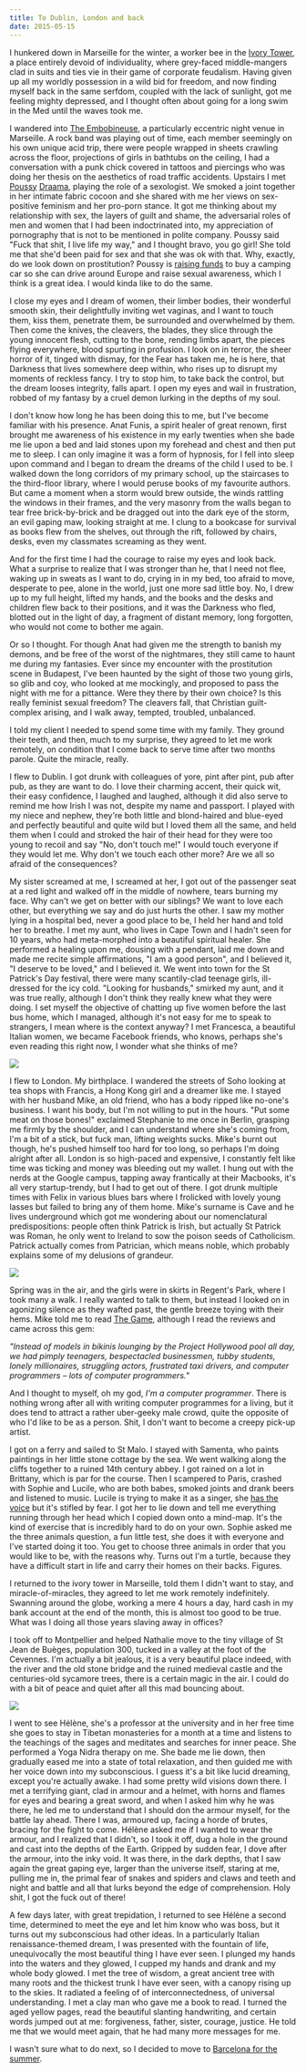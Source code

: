 ```yaml
---
title: To Dublin, London and back
date: 2015-05-15
---
```


I hunkered down in Marseille for the winter, a worker bee in the [Ivory Tower](https://en.wikipedia.org/wiki/CMA_CGM_Tower), a place entirely devoid of individuality, where grey-faced middle-mangers clad in suits and ties vie in their game of corporate feudalism.  Having given up all my worldly possession in a wild bid for freedom, and now finding myself back in the same serfdom, coupled with the lack of sunlight, got me feeling mighty depressed, and I thought often about going for a long swim in the Med until the waves took me.

I wandered into [The Embobineuse](http://www.lembobineuse.biz), a particularly eccentric night venue in Marseille.  A rock band was playing out of time, each member seemingly on his own unique acid trip, there were people wrapped in sheets crawling across the floor, projections of girls in bathtubs on the ceiling, I had a conversation with a punk chick covered in tattoos and piercings who was doing her thesis on the aesthetics of road traffic accidents.  Upstairs I met [Poussy](http://sosadraama.tumblr.com) [Draama](http://of-course-i-want.net), playing the role of a sexologist.  We smoked a joint together in her intimate fabric cocoon and she shared with me her views on sex-positive feminism and her pro-porn stance.  It got me thinking about my relationship with sex, the layers of guilt and shame, the adversarial roles of men and women that I had been indoctrinated into, my appreciation of pornography that is not to be mentioned in polite company.  Poussy said "Fuck that shit, I live life my way," and I thought bravo, you go girl!  She told me that she'd been paid for sex and that she was ok with that.  Why, exactly, do we look down on prostitution?  Poussy is [raising funds](https://www.indiegogo.com/projects/le-cabinet-mobile-du-docteure-duchesne#/story) to buy a camping car so she can drive around Europe and raise sexual awareness, which I think is a great idea.  I would kinda like to do the same.

I close my eyes and I dream of women, their limber bodies, their wonderful smooth skin, their delightfully inviting wet vaginas, and I want to touch them, kiss them, penetrate them, be surrounded and overwhelmed by them.  Then come the knives, the cleavers, the blades, they slice through the young innocent flesh, cutting to the bone, rending limbs apart, the pieces flying everywhere, blood spurting in profusion.  I look on in terror, the sheer horror of it, tinged with dismay, for the Fear has taken me, he is here, that Darkness that lives somewhere deep within, who rises up to disrupt my moments of reckless fancy.  I try to stop him, to take back the control, but the dream looses integrity, falls apart.  I open my eyes and wail in frustration, robbed of my fantasy by a cruel demon lurking in the depths of my soul.

I don't know how long he has been doing this to me, but I've become familiar with his presence.  Anat Funis, a spirit healer of great renown, first brought me awareness of his existence in my early twenties when she bade me lie upon a bed and laid stones upon my forehead and chest and then put me to sleep.  I can only imagine it was a form of hypnosis, for I fell into sleep upon command and I began to dream the dreams of the child I used to be.  I walked down the long corridors of my primary school, up the staircases to the third-floor library, where I would peruse books of my favourite authors.  But came a moment when a storm would brew outside, the winds rattling the windows in their frames, and the very masonry from the walls began to tear free brick-by-brick and be dragged out into the dark eye of the storm, an evil gaping maw, looking straight at me.  I clung to a bookcase for survival as books flew from the shelves, out through the rift, followed by chairs, desks, even my classmates screaming as they went.

And for the first time I had the courage to raise my eyes and look back.  What a surprise to realize that I was stronger than he, that I need not flee, waking up in sweats as I want to do, crying in in my bed, too afraid to move, desperate to pee, alone in the world, just one more sad little boy.  No, I drew up to my full height, lifted my hands, and the books and the desks and children flew back to their positions, and it was the Darkness who fled, blotted out in the light of day, a fragment of distant memory, long forgotten, who would not come to bother me again.

Or so I thought.  For though Anat had given me the strength to banish my demons, and be free of the worst of the nightmares, they still came to haunt me during my fantasies.  Ever since my encounter with the prostitution scene in Budapest, I've been haunted by the sight of those two young girls, so glib and coy, who looked at me mockingly, and proposed to pass the night with me for a pittance.  Were they there by their own choice?  Is this really feminist sexual freedom?  The cleavers fall, that Christian guilt-complex arising, and I walk away, tempted, troubled, unbalanced.

I told my client I needed to spend some time with my family.  They ground their teeth, and then, much to my surprise, they agreed to let me work remotely, on condition that I come back to serve time after two months parole.  Quite the miracle, really.

I flew to Dublin.  I got drunk with colleagues of yore, pint after pint, pub after pub, as they are want to do.  I love their charming accent, their quick wit, their easy confidence, I laughed and laughed, although it did also serve to remind me how Irish I was not, despite my name and passport.  I played with my niece and nephew, they're both little and blond-haired and blue-eyed and perfectly beautiful and quite wild but I loved them all the same, and held them when I could and stroked the hair of their head for they were too young to recoil and say "No, don't touch me!"  I would touch everyone if they would let me.  Why don't we touch each other more?  Are we all so afraid of the consequences?

My sister screamed at me, I screamed at her, I got out of the passenger seat at a red light and walked off in the middle of nowhere, tears burning my face.  Why can't we get on better with our siblings?  We want to love each other, but everything we say and do just hurts the other.  I saw my mother lying in a hospital bed, never a good place to be, I held her hand and told her to breathe.  I met my aunt, who lives in Cape Town and I hadn't seen for 10 years, who had meta-morphed into a beautiful spiritual healer.  She performed a healing upon me, dousing with a pendant, laid me down and made me recite simple affirmations, "I am a good person", and I believed it, "I deserve to be loved," and I believed it.  We went into town for the St Patrick's Day festival, there were many scantily-clad teenage girls, ill-dressed for the icy cold.  "Looking for husbands," smirked my aunt, and it was true really, although I don't think they really knew what they were doing.  I set myself the objective of chatting up five women before the last bus home, which I managed, although it's not easy for me to speak to strangers, I mean where is the context anyway?  I met Francesca, a beautiful Italian women, we became Facebook friends, who knows, perhaps she's even reading this right now, I wonder what she thinks of me?

<a href="/images/travels/to-dublin-london-and-back/kilcock-canal-big.jpg">
<img src="/images/travels/to-dublin-london-and-back/kilcock-canal-small.jpg">
</a>

I flew to London.  My birthplace.  I wandered the streets of Soho looking at tea shops with Francis, a Hong Kong girl and a dreamer like me.  I stayed with her husband Mike, an old friend, who has a body ripped like no-one's business.  I want his body, but I'm not willing to put in the hours.  "Put some meat on those bones!" exclaimed Stephanie to me once in Berlin, grasping me firmly by the shoulder, and I can understand where she's coming from, I'm a bit of a stick, but fuck man, lifting weights sucks.  Mike's burnt out though, he's pushed himself too hard for too long, so perhaps I'm doing alright after all.  London is so high-paced and expensive, I constantly felt like time was ticking and money was bleeding out my wallet.  I hung out with the nerds at the Google campus, tapping away frantically at their Macbooks, it's all very startup-trendy, but I had to get out of there.  I got drunk multiple times with Felix in various blues bars where I frolicked with lovely young lasses but failed to bring any of them home.  Mike's surname is Cave and he lives underground which got me wondering about our nomenclatural predispositions: people often think Patrick is Irish, but actually St Patrick was Roman, he only went to Ireland to sow the poison seeds of Catholicism.  Patrick actually comes from Patrician, which means noble, which probably explains some of my delusions of grandeur.

<a href="/images/travels/to-dublin-london-and-back/london-canal-big.jpg">
<img src="/images/travels/to-dublin-london-and-back/london-canal-small.jpg">
</a>

Spring was in the air, and the girls were in skirts in Regent's Park, where I took many a walk.  I really wanted to talk to them, but instead I looked on in agonizing silence as they wafted past, the gentle breeze toying with their hems.  Mike told me to read [The Game](https://en.wikipedia.org/wiki/The_Game:_Penetrating_the_Secret_Society_of_Pickup_Artists), although I read the reviews and came across this gem:

*"Instead of models in bikinis lounging by the Project Hollywood pool all day, we had pimply teenagers, bespectacled businessmen, tubby students, lonely millionaires, struggling actors, frustrated taxi drivers, and computer programmers – lots of computer programmers."*

And I thought to myself, oh my god, *I'm a computer programmer*.  There is nothing wrong after all with writing computer programmes for a living, but it does tend to attract a rather uber-geeky male crowd, quite the opposite of who I'd like to be as a person.  Shit, I don't want to become a creepy pick-up artist.

I got on a ferry and sailed to St Malo.  I stayed with Samenta, who paints paintings in her little stone cottage by the sea.  We went walking along the cliffs together to a ruined 14th century abbey.  I got rained on a lot in Brittany, which is par for the course.  Then I scampered to Paris, crashed with Sophie and Lucile, who are both babes, smoked joints and drank beers and listened to music.  Lucile is trying to make it as a singer, she [has the voice](https://www.youtube.com/watch?v=-6bK3r4vBlw&feature=youtu.be) but it's stifled by fear.  I got her to lie down and tell me everything running through her head which I copied down onto a mind-map.  It's the kind of exercise that is incredibly hard to do on your own.  Sophie asked me the three animals question, a fun little test, she does it with everyone and I've started doing it too.  You get to choose three animals in order that you would like to be, with the reasons why.  Turns out I'm a turtle, because they have a difficult start in life and carry their homes on their backs.  Figures.

I returned to the ivory tower in Marseille, told them I didn't want to stay, and miracle-of-miracles, they agreed to let me work remotely indefinitely.  Swanning around the globe, working a mere 4 hours a day, hard cash in my bank account at the end of the month, this is almost too good to be true.  What was I doing all those years slaving away in offices?

I took off to Montpellier and helped Nathalie move to the tiny village of St Jean de Buèges, population 300, tucked in a valley at the foot of the Cevennes.  I'm actually a bit jealous, it is a very beautiful place indeed, with the river and the old stone bridge and the ruined medieval castle and the centuries-old sycamore trees, there is a certain magic in the air.  I could do with a bit of peace and quiet after all this mad bouncing about.

<a href="/images/travels/to-dublin-london-and-back/st-jean-de-bueges-big.jpg">
<img src="/images/travels/to-dublin-london-and-back/st-jean-de-bueges-small.jpg">
</a>

I went to see Hélène, she's a professor at the university and in her free time she goes to stay in Tibetan monasteries for a month at a time and listens to the teachings of the sages and meditates and searches for inner peace.  She performed a Yoga Nidra therapy on me.  She bade me lie down, then gradually eased me into a state of total relaxation, and then guided me with her voice down into my subconscious.  I guess it's a bit like lucid dreaming, except you're actually awake.  I had some pretty wild visions down there.  I met a terrifying giant, clad in armour and a helmet, with horns and flames for eyes and bearing a great sword, and when I asked him why he was there, he led me to understand that I should don the armour myself, for the battle lay ahead.  There I was, armoured up, facing a horde of brutes, bracing for the fight to come.  Hélène asked me if I wanted to wear the armour, and I realized that I didn't, so I took it off, dug a hole in the ground and cast into the depths of the Earth.  Gripped by sudden fear, I dove after the armour, into the inky void.  It was there, in the dark depths, that I saw again the great gaping eye, larger than the universe itself, staring at me, pulling me in, the primal fear of snakes and spiders and claws and teeth and night and battle and all that lurks beyond the edge of comprehension.  Holy shit, I got the fuck out of there!

A few days later, with great trepidation, I returned to see Hélène a second time, determined to meet the eye and let him know who was boss, but it turns out my subconscious had other ideas.  In a particularly Italian renaissance-themed dream, I was presented with the fountain of life, unequivocally the most beautiful thing I have ever seen.  I plunged my hands into the waters and they glowed, I cupped my hands and drank and my whole body glowed.  I met the tree of wisdom, a great ancient tree with many roots and the thickest trunk I have ever seen, with a canopy rising up to the skies.  It radiated a feeling of of interconnectedness, of universal understanding.  I met a clay man who gave me a book to read.  I turned the aged yellow pages, read the beautiful slanting handwriting, and certain words jumped out at me: forgiveness, father, sister, courage, justice.  He told me that we would meet again, that he had many more messages for me.

I wasn't sure what to do next, so I decided to move to [Barcelona for the summer](/the-margins-of-barcelona/).











